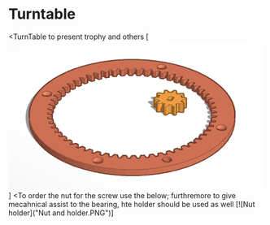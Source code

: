 # Turntable
<TurnTable to present trophy and others
[![Gearing meachnism](GearingMeachnism.PNG)]
<To order the nut for the screw use the below; furthremore to give mecahnical assist to the bearing, hte holder should be used as well
[![Nut holder]("Nut and holder.PNG")]
